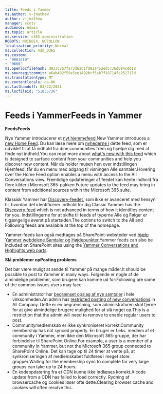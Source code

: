 ```yaml
---
title: Feeds i Yammer
ms.author: v-jmathew
author: v-jmathew
manager: scotv
audience: Admin
ms.topic: article
ms.service: o365-administration
ROBOTS: NOINDEX, NOFOLLOW
localization_priority: Normal
ms.collection: Adm_O365
ms.custom:
- "9003219"
- "9666"
ms.openlocfilehash: d933c2b7fa73d6ab1fd91a452ed5736d084cdd18
ms.sourcegitcommit: a6ab402f59e5ee1492bcf5ab7f18714fc251717d
ms.translationtype: MT
ms.contentlocale: da-DK
ms.lasthandoff: 03/22/2021
ms.locfileid: "51035736"
---
```

# <a name="feeds-in-yammer"></a><span data-ttu-id="44f35-102">Feeds i Yammer</span><span class="sxs-lookup"><span data-stu-id="44f35-102">Feeds in Yammer</span></span>

<span data-ttu-id="44f35-103">**Feeds**</span><span class="sxs-lookup"><span data-stu-id="44f35-103">**Feeds**</span></span>

<span data-ttu-id="44f35-104">Nye Yammer introducerer et [nyt hjemmefeed.](https://support.microsoft.com/office/what-s-in-the-yammer-home-feed-8fff52dd-5b38-468c-b963-fa4c6a4f9254)</span><span class="sxs-lookup"><span data-stu-id="44f35-104">New Yammer introduces a [new Home Feed](https://support.microsoft.com/office/what-s-in-the-yammer-home-feed-8fff52dd-5b38-468c-b963-fa4c6a4f9254).</span></span> <span data-ttu-id="44f35-105">Du kan læse mere om [nyhederne i](https://techcommunity.microsoft.com/t5/yammer-blog/yammer-discovery-what-is-in-my-feed/ba-p/1596230) dette feed, som er udviklet til at få indhold fra dine communities frem og hjælpe dig med at finde nyt indhold.</span><span class="sxs-lookup"><span data-stu-id="44f35-105">You can read more about [what's new with this feed](https://techcommunity.microsoft.com/t5/yammer-blog/yammer-discovery-what-is-in-my-feed/ba-p/1596230) which is designed to surface content from your communities and help you discover new content.</span></span> <span data-ttu-id="44f35-106">Når du holder musen hen over indstillingen Hjemfeed, får du en menu med adgang til visningen Alle samtaler.</span><span class="sxs-lookup"><span data-stu-id="44f35-106">Hovering over the Home Feed option enables a menu with access to the All Conversations view.</span></span> <span data-ttu-id="44f35-107">Fremtidige opdateringer af feedet kan hente indhold fra flere kilder i Microsoft 365-pakken.</span><span class="sxs-lookup"><span data-stu-id="44f35-107">Future updates to the feed may bring in content from additional sources within the Microsoft 365 suite.</span></span>

<span data-ttu-id="44f35-108">Klassisk Yammer har [Discovery-feedet,](https://support.microsoft.com/office/what-s-in-the-yammer-discovery-feed-28ba9a79-2bde-4e7c-8420-db2296c3ca49) som ikke er avanceret med hensyn til, hvordan det identificerer indhold for dig.</span><span class="sxs-lookup"><span data-stu-id="44f35-108">Classic Yammer has the [Discovery feed](https://support.microsoft.com/office/what-s-in-the-yammer-discovery-feed-28ba9a79-2bde-4e7c-8420-db2296c3ca49) which is not advanced in terms of how it identifies content for you.</span></span> <span data-ttu-id="44f35-109">Indstillingerne for at skifte til feeds af typerne Alle og Følger er tilgængelige øverst på startsiden.</span><span class="sxs-lookup"><span data-stu-id="44f35-109">The options to switch to the All and Following feeds are available at the top of the homepage.</span></span>

<span data-ttu-id="44f35-110">Yammer-feeds kan også medtages på SharePoint-websteder ved [hjælp Yammer webdelene Samtaler og Højdepunkter.](https://support.microsoft.com/office/use-a-yammer-web-part-in-sharepoint-online-a53cfa0c-3d09-42c8-a286-1038a81c59da)</span><span class="sxs-lookup"><span data-stu-id="44f35-110">Yammer feeds can also be included on SharePoint sites using the [Yammer Conversations and Highlights web parts](https://support.microsoft.com/office/use-a-yammer-web-part-in-sharepoint-online-a53cfa0c-3d09-42c8-a286-1038a81c59da).</span></span>

<span data-ttu-id="44f35-111">**Slå problemer op**</span><span class="sxs-lookup"><span data-stu-id="44f35-111">**Posting problems**</span></span>

<span data-ttu-id="44f35-112">Det bør være muligt at sende til Yammer på mange måder.</span><span class="sxs-lookup"><span data-stu-id="44f35-112">It should be possible to post to Yammer in many ways.</span></span> <span data-ttu-id="44f35-113">Følgende er nogle af de almindelige problemer, som brugere kan komme ud for:</span><span class="sxs-lookup"><span data-stu-id="44f35-113">Following are some of the common issues users may face:</span></span>

- <span data-ttu-id="44f35-114">En administrator har [begrænset opslag af nye samtaler](https://support.microsoft.com/office/restrict-all-company-posts-in-yammer-3219d2ae-db15-4c9f-9dd2-28559ae39a97) i hele virksomheden.</span><span class="sxs-lookup"><span data-stu-id="44f35-114">An admin has [restricted posting of new conversations](https://support.microsoft.com/office/restrict-all-company-posts-in-yammer-3219d2ae-db15-4c9f-9dd2-28559ae39a97) in All Company.</span></span> <span data-ttu-id="44f35-115">Dette er en begrænsning, som administratoren skal fjerne for at give almindelige brugere mulighed for at slå noget op.</span><span class="sxs-lookup"><span data-stu-id="44f35-115">This is a restriction that the admin will need to remove to enable regular users to post.</span></span>
- <span data-ttu-id="44f35-116">Communitymedlemskab er ikke synkroniseret korrekt.</span><span class="sxs-lookup"><span data-stu-id="44f35-116">Community membership has not synced properly.</span></span> <span data-ttu-id="44f35-117">En bruger er f.eks. medlem af et community i Yammer, men ikke den Microsoft 365-gruppe, der har forbindelse til SharePoint Online.</span><span class="sxs-lookup"><span data-stu-id="44f35-117">For example, a user is a member of a community in Yammer, but not the Microsoft 365 group connected to SharePoint Online.</span></span> <span data-ttu-id="44f35-118">Det kan tage op til 24 timer at vente på, at synkroniseringen af medlemskabet fuldføres i meget store grupper.</span><span class="sxs-lookup"><span data-stu-id="44f35-118">Waiting for the membership sync to complete for very large groups can take up to 24 hours.</span></span>
- <span data-ttu-id="44f35-119">En kodeopdatering fra et CDN kunne ikke indlæses korrekt.</span><span class="sxs-lookup"><span data-stu-id="44f35-119">A code update from a CDN has failed to load correctly.</span></span> <span data-ttu-id="44f35-120">Rydning af browsercache og cookies løser ofte dette.</span><span class="sxs-lookup"><span data-stu-id="44f35-120">Clearing browser cache and cookies will often resolve this.</span></span>
